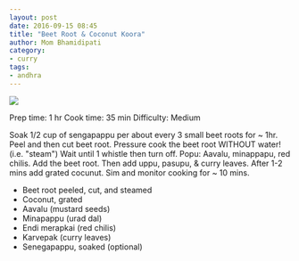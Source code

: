 ```yaml
---
layout: post
date: 2016-09-15 08:45
title: "Beet Root & Coconut Koora"
author: Mom Bhamidipati
category:
- curry
tags:
- andhra
---
```


<img src="png/c769317da2647831507ca73563aff487.png" />

Prep time: 1 hr
Cook time: 35 min
Difficulty: Medium

Soak 1/2 cup of sengapappu per about every 3 small beet roots for ~ 1hr.
Peel and then cut beet root.
Pressure cook the beet root WITHOUT water! (i.e. "steam") Wait until 1 whistle then turn off.
Popu: Aavalu, minappapu, red chilis.
Add the beet root.
Then add uppu, pasupu, & curry leaves.
After 1-2 mins add grated cocunut.
Sim and monitor cooking for ~ 10 mins.

<ul>
    <li>Beet root peeled, cut, and steamed</li>
    <li>Coconut, grated</li>
    <li>Aavalu (mustard seeds)</li>
    <li>Minapappu (urad dal)</li>
    <li>Endi merapkai (red chilis)</li>
    <li>Karvepak (curry leaves)</li>
    <li>Senegapappu, soaked (optional)</li>
</ul>